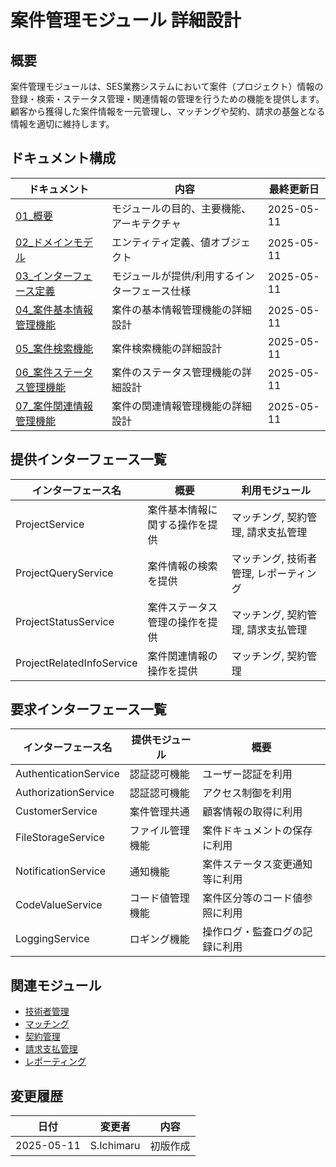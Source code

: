 # 案件管理モジュール 詳細設計

## 概要
案件管理モジュールは、SES業務システムにおいて案件（プロジェクト）情報の登録・検索・ステータス管理・関連情報の管理を行うための機能を提供します。顧客から獲得した案件情報を一元管理し、マッチングや契約、請求の基盤となる情報を適切に維持します。

## ドキュメント構成

| ドキュメント | 内容 | 最終更新日 |
|------------|------|----------|
| [01_概要](./01_概要.md) | モジュールの目的、主要機能、アーキテクチャ | 2025-05-11 |
| [02_ドメインモデル](./02_ドメインモデル.md) | エンティティ定義、値オブジェクト | 2025-05-11 |
| [03_インターフェース定義](./03_インターフェース定義.md) | モジュールが提供/利用するインターフェース仕様 | 2025-05-11 |
| [04_案件基本情報管理機能](./04_案件基本情報管理機能.md) | 案件の基本情報管理機能の詳細設計 | 2025-05-11 |
| [05_案件検索機能](./05_案件検索機能.md) | 案件検索機能の詳細設計 | 2025-05-11 |
| [06_案件ステータス管理機能](./06_案件ステータス管理機能.md) | 案件のステータス管理機能の詳細設計 | 2025-05-11 |
| [07_案件関連情報管理機能](./07_案件関連情報管理機能.md) | 案件の関連情報管理機能の詳細設計 | 2025-05-11 |

## 提供インターフェース一覧

| インターフェース名 | 概要 | 利用モジュール |
|-----------------|------|--------------|
| ProjectService | 案件基本情報に関する操作を提供 | マッチング, 契約管理, 請求支払管理 |
| ProjectQueryService | 案件情報の検索を提供 | マッチング, 技術者管理, レポーティング |
| ProjectStatusService | 案件ステータス管理の操作を提供 | マッチング, 契約管理, 請求支払管理 |
| ProjectRelatedInfoService | 案件関連情報の操作を提供 | マッチング, 契約管理 |

## 要求インターフェース一覧

| インターフェース名 | 提供モジュール | 概要 |
|-----------------|--------------|------|
| AuthenticationService | 認証認可機能 | ユーザー認証を利用 |
| AuthorizationService | 認証認可機能 | アクセス制御を利用 |
| CustomerService | 案件管理共通 | 顧客情報の取得に利用 |
| FileStorageService | ファイル管理機能 | 案件ドキュメントの保存に利用 |
| NotificationService | 通知機能 | 案件ステータス変更通知等に利用 |
| CodeValueService | コード値管理機能 | 案件区分等のコード値参照に利用 |
| LoggingService | ロギング機能 | 操作ログ・監査ログの記録に利用 |

## 関連モジュール

- [技術者管理](../02_技術者管理/)
- [マッチング](../04_マッチング/)
- [契約管理](../05_契約管理/)
- [請求支払管理](../07_請求支払管理/)
- [レポーティング](../08_レポーティング/)

## 変更履歴

| 日付 | 変更者 | 内容 |
|------|-------|------|
| 2025-05-11 | S.Ichimaru | 初版作成 |